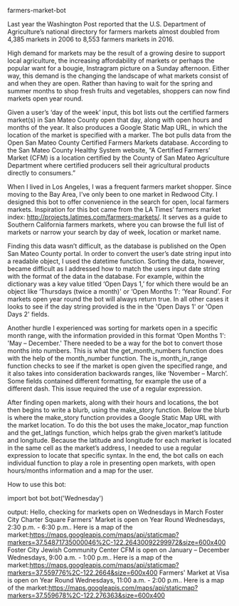farmers-market-bot

Last year the Washington Post reported that the U.S. Department of Agriculture’s national directory for farmers markets almost doubled from 4,385 markets in 2006 to 8,553 farmers markets in 2016.

High demand for markets may be the result of a growing desire to support local agriculture, the increasing affordability of markets or perhaps the popular want for a bougie, Instragram picture on a Sunday afternoon. Either way, this demand is the changing the landscape of what markets consist of and when they are open. Rather than having to wait for the spring and summer months to shop fresh fruits and vegetables, shoppers can now find markets open year round.

Given a user’s ‘day of the week’ input, this bot lists out the certified farmers market(s) in San Mateo County open that day, along with open hours and months of the year. It also produces a Google Static Map URL, in which the location of the market is specified with a marker. The bot pulls data from the Open San Mateo County Certified Farmers Markets database. According to the San Mateo County Healthy System website, “A Certified Farmers’ Market (CFM) is a location certified by the County of San Mateo Agriculture Department where certified producers sell their agricultural products directly to consumers.”

When I lived in Los Angeles, I was a frequent farmers market shopper. Since moving to the Bay Area, I’ve only been to one market in Redwood City. I designed this bot to offer convenience in the search for open, local farmers markets. Inspiration for this bot came from the LA Times’ farmers market index: http://projects.latimes.com/farmers-markets/. It serves as a guide to Southern California farmers markets, where you can browse the full list of markets or narrow your search by day of week, location or market name.

Finding this data wasn’t difficult, as the database is published on the Open San Mateo County portal. In order to convert the user’s date string input into a readable object, I used the datetime function. Sorting the data, however, became difficult as I addressed how to match the users input date string with the format of the data in the database. For example, within the dictionary was a key value titled ‘Open Days 1,’ for which there would be an object like ‘Thursdays (twice a month)' or ‘Open Months 1': ‘Year Round’. For markets open year round the bot will always return true. In all other cases it looks to see if the day string provided is the in the 'Open Days 1' or 'Open Days 2' fields.

Another hurdle I experienced was sorting for markets open in a specific month range, with the information provided in this format ‘Open Months 1': 'May – December.' There needed to be a way for the bot to convert those months into  numbers. This is what the get_month_numbers function does with the help of the month_number function. The is_month_in_range function checks to see if the market is open given the specified range, and it also takes into consideration backwards ranges, like ‘November – March’. Some fields contained different formatting, for example the use of a different dash. This issue required the use of a regular expression.

After finding open markets, along with their hours and locations, the bot then begins to write a blurb, using the make_story function. Below the blurb is where the make_story function provides a Google Static Map URL with the market location. To do this the bot uses the make_locator_map function and the get_latlngs function, which helps grab the given market’s latitude and longitude. Because the latitude and longitude for each market is located in the same cell as the market’s address, I needed to use a regular expression to locate that specific syntax. In the end, the bot calls on each individual function to play a role in presenting open markets, with open hours/months information and a map for the user. 


How to use this bot:

import bot
bot.bot('Wednesday')

output:
Hello, checking for markets open on Wednesdays in March
Foster City Charter Square Farmers' Market is open on Year Round Wednesdays, 2:30 p.m. - 6:30 p.m.. Here is a map of the market:https://maps.googleapis.com/maps/api/staticmap?markers=37.54871735000046%2C-122.26430092299972&size=600x400
Foster City Jewish Community Center CFM is open on January – December Wednesdays, 9:00 a.m. - 1:00 p.m.. Here is a map of the market:https://maps.googleapis.com/maps/api/staticmap?markers=37.559776%2C-122.2664&size=600x400
Farmers' Market at Visa is open on Year Round Wednesdays, 11:00 a.m. - 2:00 p.m.. Here is a map of the market:https://maps.googleapis.com/maps/api/staticmap?markers=37.559678%2C-122.276363&size=600x400
